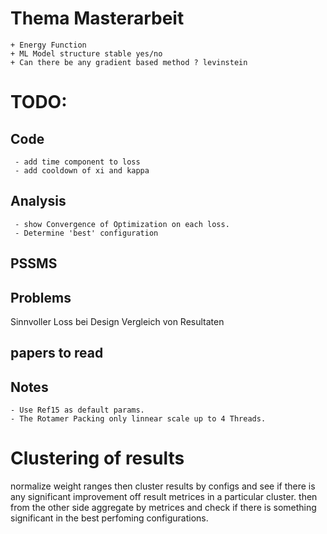 # Thema Masterarbeit
    + Energy Function
    + ML Model structure stable yes/no
    + Can there be any gradient based method ? levinstein

# TODO: 
## Code
     - add time component to loss
     - add cooldown of xi and kappa
## Analysis
     - show Convergence of Optimization on each loss.
     - Determine 'best' configuration

## PSSMS

## Problems
Sinnvoller Loss bei Design
Vergleich von Resultaten
## papers to read


## Notes
    - Use Ref15 as default params.
    - The Rotamer Packing only linnear scale up to 4 Threads.

# Clustering of results
normalize weight ranges then cluster results by configs and see if there is any significant 
improvement off result metrices in a particular cluster. 
then from the other side aggregate by metrices and check if there is something significant in the best perfoming configurations.

